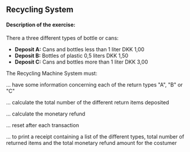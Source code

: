 ## Recycling System

#### Description of the exercise:

There a three different types of bottle or cans:

- **Deposit A:** Cans and bottles less than 1 liter DKK 1,00
- **Deposit B:** Bottles of plastic 0,5 liters DKK 1,50
- **Deposit C:** Cans and bottles more than 1 liter DKK 3,00

The Recycling Machine System must:

... have some information concerning each of the return types "A", "B" or "C"

... calculate the total number of the different return items deposited

... calculate the monetary refund

... reset after each transaction

... to print a receipt containing a list of the different types, total number of returned items and the total monetary refund amount for the costumer